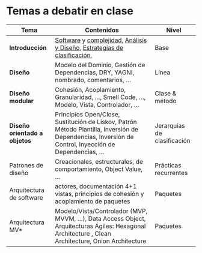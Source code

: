 # Temas a debatir en clase




Tema|Contenidos|Nivel
-|-|-
**Introducción**|[Software](https://docs.google.com/presentation/d/1N0wtTid8iFAlyR8TNDbCR3FxIkJYvQ_p5kC3pqkkB1c/edit?usp=sharing) y [complejidad](https://docs.google.com/presentation/d/1K8TusDz7jbpSQkffZdF_-TLDTjfjfxWs-dr9Lf7js80/edit?usp=sharing), [Análisis y Diseño](https://docs.google.com/presentation/d/1fPbUOZ6epnsC0RzccIc-VI7f-WO2lnzxWnnpEryBTVg/edit?usp=sharing),  [Estrategias de clasificación](https://docs.google.com/presentation/d/1GJ-J5IKzcYiXpODAjQpXQaGmkeu8ClJ3ho_OXcZOpE4/edit?usp=sharing),|Base 
**Diseño**|Modelo del Dominio, Gestión de Dependencias, DRY, YAGNI, nombrado, comentarios, …​|Línea
**Diseño modular**|Cohesión, Acoplamiento, Granularidad, …​, Smell Code, …​, Modelo, Vista, Controlador, …​|Clase & método
**Diseño orientado a objetos**|Principios Open/Close, Sustitución de Liskov, Patrón Método Plantilla, Inversión de Dependencias, Inversión de Control, Inyección de Dependencias, …​|Jerarquías de clasificación
Patrones de diseño|Creacionales, estructurales, de comportamiento, Object Value, …​|Prácticas recurrentes
Arquitectura de software|actores, documentación 4+1 vistas, principios de cohesión y acoplamiento de paquetes|Paquetes
Arquitectura MV*|Modelo/Vista/Controlador (MVP, MVVM, …​), Data Access Object, Arquitecturas Ágiles: Hexagonal Architecture , Clean Architecture, Onion Architecture|Paquetes
